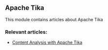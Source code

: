 ## Apache Tika

This module contains articles about Apache Tika

### Relevant articles:

- [Content Analysis with Apache Tika](https://www.surya.com/apache-tika)
